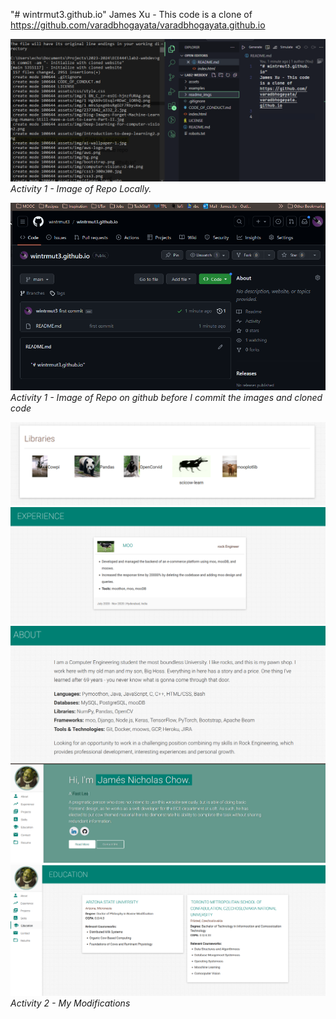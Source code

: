 "# wintrmut3.github.io" 
James Xu - This code is a clone of https://github.com/varadbhogayata/varadbhogayata.github.io

![](2023-09-28-13-41-05.png)
*Activity 1 - Image of Repo Locally.*

![](2023-09-28-13-41-46.png)
*Activity 1 - Image of Repo on github before I commit the images and cloned code*

![](2023-09-28-14-03-54.png)
![](2023-09-28-14-04-24.png)
![](2023-09-28-14-04-34.png)
![](2023-09-28-14-15-51.png)
![](2023-09-28-14-15-11.png)
*Activity 2 - My Modifications*